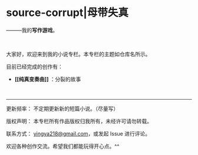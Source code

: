 # source-corrupt|母带失真
———我的**写作游戏**。

<br>

大家好，欢迎来到我的小说专栏。本专栏的主题如仓库名所示。

目前已经完成的创作有：

-   **[[纯真变奏曲]]** ：分裂的故事
  
<br>

---

更新频率： 不定期更新新的短篇小说。（尽量写）

版权声明： 本专栏所有作品版权归我所有，未经许可请勿转载。

联系方式： yingya218@gmail.com，或发起 Issue 进行评论。

欢迎各种创作交流。希望我们都能玩得开心点。^^